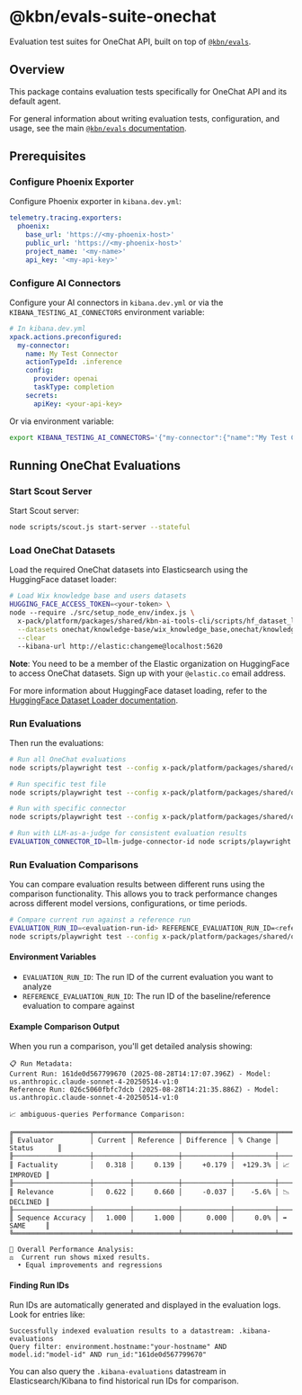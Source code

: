 # @kbn/evals-suite-onechat

Evaluation test suites for OneChat API, built on top of [`@kbn/evals`](../kbn-evals/README.md).

## Overview

This package contains evaluation tests specifically for OneChat API and its default agent.

For general information about writing evaluation tests, configuration, and usage, see the main [`@kbn/evals` documentation](../kbn-evals/README.md).

## Prerequisites

### Configure Phoenix Exporter

Configure Phoenix exporter in `kibana.dev.yml`:

```yaml
telemetry.tracing.exporters:
  phoenix:
    base_url: 'https://<my-phoenix-host>'
    public_url: 'https://<my-phoenix-host>'
    project_name: '<my-name>'
    api_key: '<my-api-key>'
```

### Configure AI Connectors

Configure your AI connectors in `kibana.dev.yml` or via the `KIBANA_TESTING_AI_CONNECTORS` environment variable:

```yaml
# In kibana.dev.yml
xpack.actions.preconfigured:
  my-connector:
    name: My Test Connector
    actionTypeId: .inference
    config:
      provider: openai
      taskType: completion
    secrets:
      apiKey: <your-api-key>
```

Or via environment variable:

```bash
export KIBANA_TESTING_AI_CONNECTORS='{"my-connector":{"name":"My Test Connector","actionTypeId":".inference","config":{"provider":"openai","taskType":"completion"},"secrets":{"apiKey":"your-api-key"}}}'
```

## Running OneChat Evaluations

### Start Scout Server

Start Scout server:

```bash
node scripts/scout.js start-server --stateful
```

### Load OneChat Datasets

Load the required OneChat datasets into Elasticsearch using the HuggingFace dataset loader:

```bash
# Load Wix knowledge base and users datasets
HUGGING_FACE_ACCESS_TOKEN=<your-token> \
node --require ./src/setup_node_env/index.js \
  x-pack/platform/packages/shared/kbn-ai-tools-cli/scripts/hf_dataset_loader.ts \
  --datasets onechat/knowledge-base/wix_knowledge_base,onechat/knowledge-base/users \
  --clear
  --kibana-url http://elastic:changeme@localhost:5620
```

**Note**: You need to be a member of the Elastic organization on HuggingFace to access OneChat datasets. Sign up with your `@elastic.co` email address.

For more information about HuggingFace dataset loading, refer to the [HuggingFace Dataset Loader documentation](../../kbn-ai-tools-cli/src/hf_dataset_loader/README.md).

### Run Evaluations

Then run the evaluations:

```bash
# Run all OneChat evaluations
node scripts/playwright test --config x-pack/platform/packages/shared/onechat/kbn-evals-suite-onechat/playwright.config.ts

# Run specific test file
node scripts/playwright test --config x-pack/platform/packages/shared/onechat/kbn-evals-suite-onechat/playwright.config.ts evals/kb/kb.spec.ts

# Run with specific connector
node scripts/playwright test --config x-pack/platform/packages/shared/onechat/kbn-evals-suite-onechat/playwright.config.ts --project="my-connector"

# Run with LLM-as-a-judge for consistent evaluation results
EVALUATION_CONNECTOR_ID=llm-judge-connector-id node scripts/playwright test --config x-pack/platform/packages/shared/onechat/kbn-evals-suite-onechat/playwright.config.ts
```

### Run Evaluation Comparisons

You can compare evaluation results between different runs using the comparison functionality. This allows you to track performance changes across different model versions, configurations, or time periods.

```bash
# Compare current run against a reference run
EVALUATION_RUN_ID=<evaluation-run-id> REFERENCE_EVALUATION_RUN_ID=<reference-evaluation-run-id> \
node scripts/playwright test --config x-pack/platform/packages/shared/onechat/kbn-evals-suite-onechat/reporting.playwright.config.ts
```

#### Environment Variables

- `EVALUATION_RUN_ID`: The run ID of the current evaluation you want to analyze
- `REFERENCE_EVALUATION_RUN_ID`: The run ID of the baseline/reference evaluation to compare against

#### Example Comparison Output

When you run a comparison, you'll get detailed analysis showing:

```text
📋 Run Metadata:
Current Run: 161de0d567799670 (2025-08-28T14:17:07.396Z) - Model: us.anthropic.claude-sonnet-4-20250514-v1:0
Reference Run: 026c5060fbfc7dcb (2025-08-28T14:21:35.886Z) - Model: us.anthropic.claude-sonnet-4-20250514-v1:0

📈 ambiguous-queries Performance Comparison:

╔═══════════════════╤═════════╤═══════════╤════════════╤══════════╤═════════════╗
║ Evaluator         │ Current │ Reference │ Difference │ % Change │ Status      ║
╟───────────────────┼─────────┼───────────┼────────────┼──────────┼─────────────╢
║ Factuality        │   0.318 │     0.139 │     +0.179 │  +129.3% │ 📈 IMPROVED ║
╟───────────────────┼─────────┼───────────┼────────────┼──────────┼─────────────╢
║ Relevance         │   0.622 │     0.660 │     -0.037 │    -5.6% │ 📉 DECLINED ║
╟───────────────────┼─────────┼───────────┼────────────┼──────────┼─────────────╢
║ Sequence Accuracy │   1.000 │     1.000 │      0.000 │     0.0% │ ➡️ SAME     ║
╚═══════════════════╧═════════╧═══════════╧════════════╧══════════╧═════════════╝

🎯 Overall Performance Analysis:
⚖️  Current run shows mixed results.
  • Equal improvements and regressions
```

#### Finding Run IDs

Run IDs are automatically generated and displayed in the evaluation logs. Look for entries like:

```text
Successfully indexed evaluation results to a datastream: .kibana-evaluations
Query filter: environment.hostname:"your-hostname" AND model.id:"model-id" AND run_id:"161de0d567799670"
```

You can also query the `.kibana-evaluations` datastream in Elasticsearch/Kibana to find historical run IDs for comparison.
